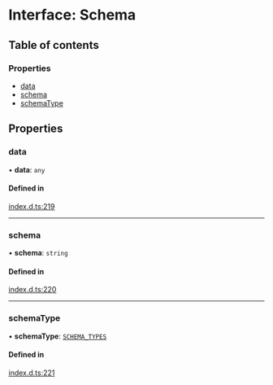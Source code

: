 # Interface: Schema

## Table of contents

### Properties

- [data](Schema.md#data)
- [schema](Schema.md#schema)
- [schemaType](Schema.md#schematype)

## Properties

### data

• **data**: `any`

#### Defined in

[index.d.ts:219](https://github.com/mostafa/xk6-kafka/blob/main/api-docs/index.d.ts#L219)

---

### schema

• **schema**: `string`

#### Defined in

[index.d.ts:220](https://github.com/mostafa/xk6-kafka/blob/main/api-docs/index.d.ts#L220)

---

### schemaType

• **schemaType**: [`SCHEMA_TYPES`](../enums/SCHEMA_TYPES.md)

#### Defined in

[index.d.ts:221](https://github.com/mostafa/xk6-kafka/blob/main/api-docs/index.d.ts#L221)
